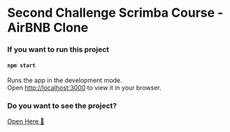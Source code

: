 # Second Challenge Scrimba Course - AirBNB Clone

### If you want to run this project

#### `npm start`
Runs the app in the development mode.\
Open [http://localhost:3000](http://localhost:3000) to view it in your browser.

### Do you want to see the project?
<a href="https://dazzling-gumdrop-1a2032.netlify.app">Open Here :dart:</a>